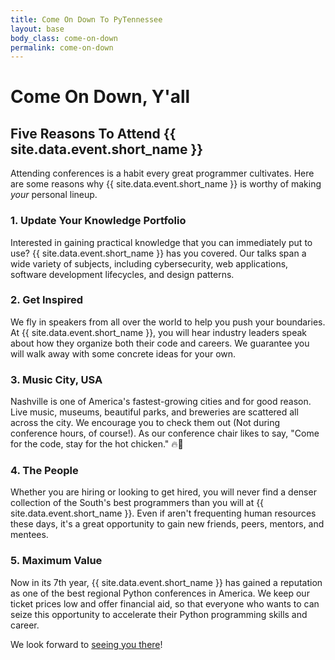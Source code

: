 ```yaml
---
title: Come On Down To PyTennessee
layout: base
body_class: come-on-down
permalink: come-on-down
---
```


# Come On Down, Y'all

## Five Reasons To Attend {{ site.data.event.short_name }}

Attending conferences is a habit every great programmer cultivates. Here are some reasons why {{ site.data.event.short_name }} is worthy of making *your* personal lineup.


### 1. Update Your Knowledge Portfolio

Interested in gaining practical knowledge that you can immediately put to use? {{ site.data.event.short_name }} has you covered. Our talks span a wide variety of subjects, including cybersecurity, web applications, software development lifecycles, and design patterns.


### 2. Get Inspired

We fly in speakers from all over the world to help you push your boundaries. At {{ site.data.event.short_name }}, you will hear industry leaders speak about how they organize both their code and careers. We guarantee you will walk away with some concrete ideas for your own.


### 3. Music City, USA

Nashville is one of America's fastest-growing cities and for good reason. Live music, museums, beautiful parks, and breweries are scattered all across the city. We encourage you to check them out (Not during conference hours, of course!). As our conference chair likes to say, "Come for the code, stay for the hot chicken." 🔥🐓


### 4. The People

Whether you are hiring or looking to get hired, you will never find a denser collection of the South's best programmers than you will at {{ site.data.event.short_name }}. Even if aren't frequenting human resources these days, it's a great opportunity to gain new friends, peers, mentors, and mentees.


### 5. Maximum Value

Now in its 7th year, {{ site.data.event.short_name }} has gained a reputation as one of the best regional Python conferences in America. We keep our ticket prices low and offer financial aid, so that everyone who wants to can seize this opportunity to accelerate their Python programming skills and career.

We look forward to [seeing you there](https://pytn2020.eventbrite.com/)!
